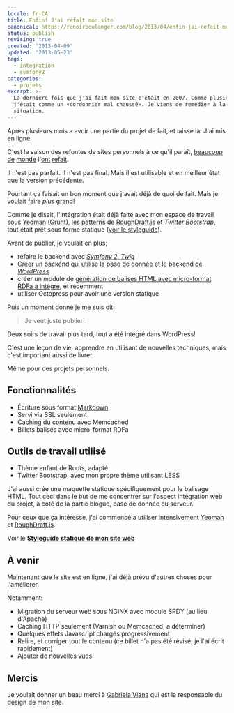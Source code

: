 ```yaml
---
locale: fr-CA
title: Enfin! J'ai refait mon site
canonical: https://renoirboulanger.com/blog/2013/04/enfin-jai-refait-mon-site/
status: publish
revising: true
created: '2013-04-09'
updated: '2013-05-23'
tags:
  - integration
  - symfony2
categories:
  - projets
excerpt: >-
  La dernière fois que j'ai fait mon site c'était en 2007. Comme plusieurs
  j'était comme un «cordonnier mal chaussé». Je viens de remédier à la
  situation.
---
```


<p>Après plusieurs mois a avoir une partie du projet de fait, et laissé là. J'ai mis en ligne.</p>

<p>C'est la saison des refontes de sites personnels à ce qu'il paraît, <a href="http://brendanserashriar.com/" title="Brendan Sera-Shriar; blogeur, conférencier professionnel et organisateur d'événements">beaucoup</a> <a href="http://carlalexander.ca/" title="Carl Alexander: Man in the arena">de</a> <a href="http://gabiviana.com/" title="Gabriela Viana, mais celui-là, c'est moi qui l'a intégré">monde</a> l'<a href="http://nicolasroberge.com/" title="Nicolas Roberge: Médias sociaux, Informatique en nuage, Evolia">ont</a> <a href="http://jpmurray.net/" title="Jean-Philippe Murray; Pas un foodie, ni un photographe">refait</a>.</p>

<p>Il n'est pas parfait. Il n'est pas final. Mais il est utilisable et en meilleur état que la version précédente.</p>

<p>Pourtant ça faisait un bon moment que j'avait déjà de quoi de fait. Mais je voulait faire <em>plus</em> grand!</p>

<p>Comme je disait, l'intégration était déjà faite avec mon espace de travail sous <a href="http://yeoman.io/">Yeoman</a> (Grunt), les patterns de <a href="http://ndreckshage.github.io/roughdraft.js/">RoughDraft.js</a> et <em>Twitter Bootstrap</em>, tout était prêt sous forme statique  (<a href="https://renoirboulanger.com/styleguide/" title="Espace de travail statique pour intégration HTML utilisant LESS, RoughDraft.js, Twitter Bootstrap, et Yeoman">voir le styleguide</a>).</p>

<p>Avant de publier, je voulait en plus;</p>

<ul>
<li>refaire le backend avec <a href="/blog/2012/08/project-manifest-content-management-publishing-platform-to-implement-accessibility-semantic-markup-and-ease-web-publishing/"><em>Symfony 2</em>, <em>Twig</em></a> </li>
<li>Créer un backend qui <a href="/blog/2012/08/nouveau-projet-refonte-de-mon-site-en-conservant-wordpress-comme-back-office-mais-symfony2doctrine2twig-pour-generer-les-vues/">utilise la base de donnée et le backend de <em>WordPress</em></a></li>
<li>créer un module de <a href="/blog/2012/06/trying-to-find-templating-engine-library-of-markup-generating-schema-orgrdfa-content/">génération de balises HTML avec micro-format RDFa à intégré</a>, et récemment</li>
<li>utiliser Octopress pour avoir une version statique</li>
</ul>

<p>Puis un moment donné je me suis dit:</p>

<blockquote>
  <p>Je veut juste publier!</p>
</blockquote>

<p>Deux soirs de travail plus tard, tout a été intégré dans WordPress!</p>

<p>C'est une leçon de vie: apprendre en utilisant de nouvelles techniques, mais c'est important aussi de livrer.</p>

<p>Même pour des projets personnels.</p>

<h2>Fonctionnalités</h2>

<ul>
<li>Écriture sous format <a href="http://daringfireball.net/projects/markdown/syntax">Markdown</a></li>
<li>Servi via SSL seulement</li>
<li>Caching du contenu avec Memcached</li>
<li>Billets balisés avec micro-format RDFa</li>
</ul>

<h2>Outils de travail utilisé</h2>

<ul>
<li>Thème enfant de Roots, adapté</li>
<li>Twitter Bootstrap, avec mon propre thème utilisant LESS</li>
</ul>

<p>J'ai aussi crée une maquette statique spécifiquement pour le balisage HTML. Tout ceci dans le but de me concentrer sur l'aspect intégration web du projet, à coté de la partie blogue, base de donnée ou serveur.</p>

<p>Pour ceux que ça intéresse, j'ai commencé a utiliser intensivement <a href="http://yeoman.io/">Yeoman</a> et <a href="http://ndreckshage.github.io/roughdraft.js/">RoughDraft.js</a>.</p>

<p>Voir le <strong><a href="https://renoirboulanger.com/styleguide/" title="Espace de travail statique pour intégration HTML utilisant LESS, RoughDraft.js, Twitter Bootstrap, et Yeoman">Styleguide statique de mon site web</a></strong></p>

<h2>À venir</h2>

<p>Maintenant que le site est en ligne, j'ai déjà prévu d'autres choses pour l'améliorer.</p>

<p>Notamment:</p>

<ul>
<li>Migration du serveur web sous NGINX avec module SPDY (au lieu d'Apache)</li>
<li>Caching HTTP seulement (Varnish ou Memcached, a déterminer)</li>
<li>Quelques effets Javascript chargés progressivement</li>
<li>Relire, et corriger tout le contenu (ce billet n'a pas été révisé, je l'ai écrit rapidement)</li>
<li>Ajouter de nouvelles vues</li>
</ul>

<h2>Mercis</h2>

<p>Je voulait donner un beau merci à <a href="http://gabiviana.com/" title="Gabriela Viana, mais celui-là, c'est moi qui l'a intégré">Gabriela Viana</a> qui est la responsable du design de mon site.</p>